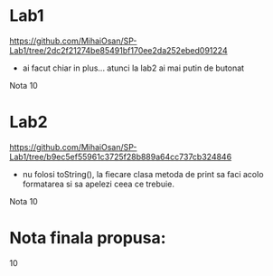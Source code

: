 # Lab1
https://github.com/MihaiOsan/SP-Lab1/tree/2dc2f21274be85491bf170ee2da252ebed091224

- ai facut chiar in plus... atunci la lab2 ai mai putin de butonat

Nota 10

# Lab2
https://github.com/MihaiOsan/SP-Lab1/tree/b9ec5ef55961c3725f28b889a64cc737cb324846
- nu folosi toString(), la fiecare clasa metoda de print sa faci acolo formatarea si sa apelezi ceea ce trebuie.

Nota 10

# Nota finala propusa:
10
